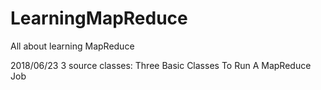 # LearningMapReduce
All about learning MapReduce

2018/06/23
3 source classes: Three Basic Classes To Run A MapReduce Job

